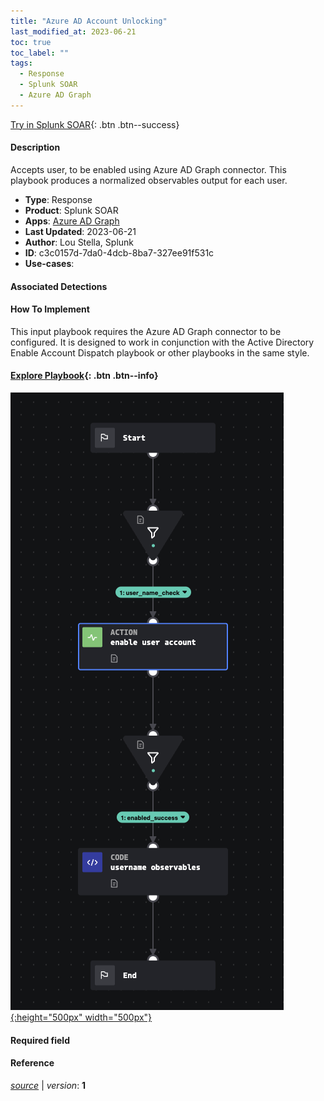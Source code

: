 ```yaml
---
title: "Azure AD Account Unlocking"
last_modified_at: 2023-06-21
toc: true
toc_label: ""
tags:
  - Response
  - Splunk SOAR
  - Azure AD Graph
---
```


[Try in Splunk SOAR](https://www.splunk.com/en_us/software/splunk-security-orchestration-and-automation.html){: .btn .btn--success}

#### Description

Accepts user, to be enabled using Azure AD Graph connector. This playbook produces a normalized observables output for each user.

- **Type**: Response
- **Product**: Splunk SOAR
- **Apps**: [Azure AD Graph](https://splunkbase.splunk.com/apps?keyword=azure+ad+graph&filters=product%3Asoar)
- **Last Updated**: 2023-06-21
- **Author**: Lou Stella, Splunk
- **ID**: c3c0157d-7da0-4dcb-8ba7-327ee91f531c
- **Use-cases**:

#### Associated Detections


#### How To Implement
This input playbook requires the Azure AD Graph connector to be configured. It is designed to work in conjunction with the Active Directory Enable Account Dispatch playbook or other playbooks in the same style.


#### [Explore Playbook](https://splunk.github.io/soar-playbook-viewer/?playbook=https://raw.githubusercontent.com/phantomcyber/playbooks/latest/Azure_AD_Account_Unlocking.json){: .btn .btn--info}

[![explore](https://raw.githubusercontent.com/splunk/security_content/develop/playbooks/Azure_AD_Account_Unlocking.png){:height="500px" width="500px"}](https://splunk.github.io/soar-playbook-viewer/?playbook=https://raw.githubusercontent.com/phantomcyber/playbooks/latest/Azure_AD_Account_Unlocking.json)

#### Required field


#### Reference



[*source*](https://github.com/splunk/security_content/tree/develop/playbooks/Azure_AD_Account_Unlocking.yml) \| *version*: **1**